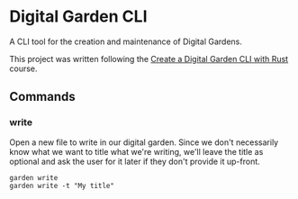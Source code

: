# Digital Garden CLI

A CLI tool for the creation and maintenance of Digital Gardens.

This project was written following the [Create a Digital Garden CLI with Rust](https://egghead.io/courses/creating-a-digital-garden-cli-with-rust-34b8) course.

## Commands

### write

Open a new file to write in our digital garden. Since we don't necessarily know what we want to title what we're writing, we'll leave the title as optional and ask the user for it later if they don't provide it up-front.

```shell
garden write
garden write -t "My title"

```

